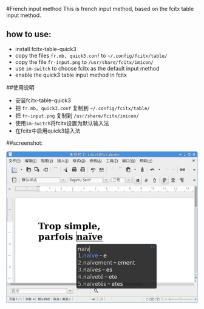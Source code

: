 #French input method
This is french input method, based on the fcitx table input method. 

## how to use:
- install fcitx-table-quick3
- copy the files `fr.mb, quick3.conf` to `~/.config/fcitx/table/`
- copy the file `fr-input.png` to `/usr/share/fcitx/imicon/`
- use `im-switch` to choose fcitx as the default input method
- enable the quick3 table input method in fcitx

##使用说明
- 安装fcitx-table-quick3
- 把 `fr.mb, quick3.conf` 复制到 `~/.config/fcitx/table/`
- 把 `fr-input.png` 复制到 `/usr/share/fcitx/imicon/`
- 使用`im-switch`将fcitx设置为默认输入法
- 在fcitx中启用quick3输入法

##screenshot:

![](./screenshot.png)